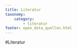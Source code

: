 ```yaml
---
title: Literatur
taxonomy:
    category:
        - literatur
footer: open_data_quellen.html
---
```



#Literatur
